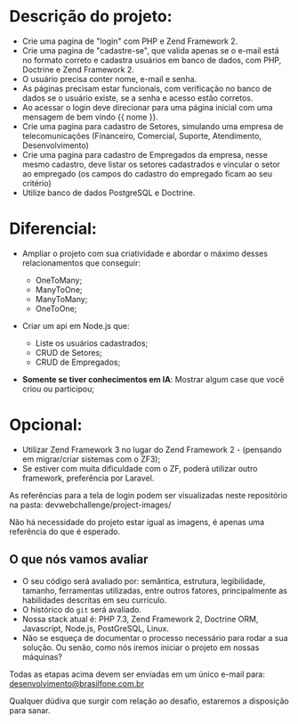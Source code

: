 # Descrição do projeto:

- Crie uma pagina de "login" com PHP e Zend Framework 2. 
- Crie uma pagina de "cadastre-se", que valida apenas se o e-mail está no formato correto e cadastra usuários em banco de dados, com PHP, Doctrine e Zend Framework 2. 
- O usuário precisa conter nome, e-mail e senha.
- As páginas precisam estar funcionais, com verificação no banco de dados se o usuário existe, se a senha e acesso estão corretos.
- Ao acessar o login deve direcionar para uma página inicial com uma mensagem de bem vindo {{ nome }}.
- Crie uma pagina para cadastro de Setores, simulando uma empresa de telecomunicações (Financeiro, Comercial, Suporte, Atendimento, Desenvolvimento)
- Crie uma pagina para cadastro de Empregados da empresa, nesse mesmo cadastro, deve listar os setores cadastrados e vincular o setor ao empregado (os campos do cadastro do empregado ficam ao seu critério)
- Utilize banco de dados PostgreSQL e Doctrine.

# Diferencial:

- Ampliar o projeto com sua criatividade e abordar o máximo desses relacionamentos que conseguir:
  - OneToMany;
  - ManyToOne;
  - ManyToMany;
  - OneToOne;

- Criar um api em Node.js que:
  - Liste os usuários cadastrados;
  - CRUD de Setores;
  - CRUD de Empregados;
 
- **Somente se tiver conhecimentos em IA**: Mostrar algum case que você criou ou participou;

# Opcional:
- Utilizar Zend Framework 3 no lugar do Zend Framework 2 - (pensando em migrar/criar sistemas com o ZF3);
- Se estiver com muita dificuldade com o ZF, poderá utilizar outro framework, preferência por Laravel.

As referências para a tela de login podem ser visualizadas neste repositório na pasta: 
devwebchallenge/project-images/

Não há necessidade do projeto estar igual as imagens, é apenas uma referência do que é esperado. 


## O que nós vamos avaliar

- O seu código será avaliado por: semântica, estrutura, legibilidade, tamanho, ferramentas utilizadas, entre outros fatores, principalmente as habilidades descritas em seu currículo.
- O histórico do `git` será avaliado.
- Nossa stack atual é: PHP 7.3, Zend Framework 2, Doctrine ORM, Javascript, Node.js, PostGreSQL, Linux. 
- Não se esqueça de documentar o processo necessário para rodar a sua solução. Ou senão, como nós iremos iniciar o projeto em nossas máquinas?

Todas as etapas acima devem ser enviadas em um único e-mail para: desenvolvimento@brasilfone.com.br

Qualquer dúdiva que surgir com relação ao desafio, estaremos a disposição para sanar. 
